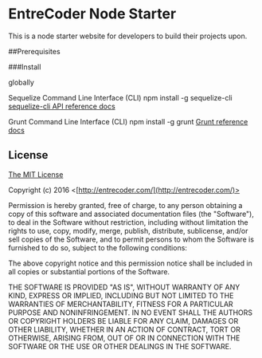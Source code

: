 
# EntreCoder Node Starter

This is a node starter website for developers to build their projects upon. 

##Prerequisites

###Install

globally

Sequelize Command Line Interface (CLI)
npm install -g sequelize-cli
[sequelize-cli API reference docs](https://github.com/sequelize/cli)

Grunt Command Line Interface (CLI)
npm install -g grunt
[Grunt reference docs](https://github.com/sequelize/cli)

## License

[The MIT License](http://opensource.org/licenses/MIT)

Copyright (c) 2016 <[http://entrecoder.com/](http://entrecoder.com/)>

Permission is hereby granted, free of charge, to any person obtaining a copy of this software and associated documentation files (the "Software"), to deal in the Software without restriction, including without limitation the rights to use, copy, modify, merge, publish, distribute, sublicense, and/or sell copies of the Software, and to permit persons to whom the Software is furnished to do so, subject to the following conditions:

The above copyright notice and this permission notice shall be included in all copies or substantial portions of the Software.

THE SOFTWARE IS PROVIDED "AS IS", WITHOUT WARRANTY OF ANY KIND, EXPRESS OR IMPLIED, INCLUDING BUT NOT LIMITED TO THE WARRANTIES OF MERCHANTABILITY, FITNESS FOR A PARTICULAR PURPOSE AND NONINFRINGEMENT. IN NO EVENT SHALL THE AUTHORS OR COPYRIGHT HOLDERS BE LIABLE FOR ANY CLAIM, DAMAGES OR OTHER LIABILITY, WHETHER IN AN ACTION OF CONTRACT, TORT OR OTHERWISE, ARISING FROM, OUT OF OR IN CONNECTION WITH THE SOFTWARE OR THE USE OR OTHER DEALINGS IN THE SOFTWARE.
